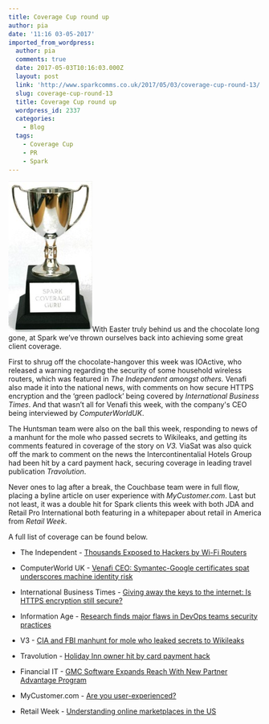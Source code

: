 ```yaml
---
title: Coverage Cup round up
author: pia
date: '11:16 03-05-2017'
imported_from_wordpress:
  author: pia
  comments: true
  date: 2017-05-03T10:16:03.000Z
  layout: post
  link: 'http://www.sparkcomms.co.uk/2017/05/03/coverage-cup-round-13/'
  slug: coverage-cup-round-13
  title: Coverage Cup round up
  wordpress_id: 2337
  categories:
    - Blog
  tags:
    - Coverage Cup
    - PR
    - Spark
---
```


![Coverage cup](Coverage-cup-167x300.jpg)With Easter truly behind us and the chocolate long gone, at Spark we’ve thrown ourselves back into achieving some great client coverage.

First to shrug off the chocolate-hangover this week was IOActive, who released a warning regarding the security of some household wireless routers, which was featured in _The Independent _amongst others_._ Venafi also made it into the national news, with comments on how secure HTTPS encryption and the ‘green padlock’ being covered by _International Business Times_. And that wasn’t all for Venafi this week, with the company's CEO being interviewed by _ComputerWorldUK_.

The Huntsman team were also on the ball this week, responding to news of a manhunt for the mole who passed secrets to Wikileaks, and getting its comments featured in coverage of the story on _V3._ ViaSat was also quick off the mark to comment on the news the Intercontinentalial Hotels Group had been hit by a card payment hack, securing coverage in leading travel publication _Travolution_.

Never ones to lag after a break, the Couchbase team were in full flow, placing a byline article on user experience with _MyCustomer.com_. Last but not least, it was a double hit for Spark clients this week with both JDA and Retail Pro International both featuring in a whitepaper about retail in America from _Retail Week_.

A full list of coverage can be found below.



 	
  * The Independent - [Thousands Exposed to Hackers by Wi-Fi Routers](http://www.independent.co.uk/life-style/gadgets-and-tech/news/wifi-hackers-risk-linksys-routers-exposed-a7691496.html)

 	
  * ComputerWorld UK - [Venafi CEO: Symantec-Google certificates spat underscores machine identity risk](http://www.computerworlduk.com/infrastructure/machine-identity-google-symantec-mozilla-venafi-certificates-3657777/)

 	
  * International Business Times - [Giving away the keys to the internet: Is HTTPS encryption still secure?](http://www.ibtimes.co.uk/giving-away-keys-internet-https-encryption-still-secure-1616589)

 	
  * Information Age - [Research finds major flaws in DevOps teams security practices](http://www.information-age.com/major-flaws-devops-teams-security-123465765/)

 	
  * V3 - [CIA and FBI manhunt for mole who leaked secrets to Wikileaks](http://www.v3.co.uk/v3-uk/news/3008725/cia-and-fbi-manhunt-for-mole-who-leaked-secrets-to-wikileaks)

 	
  * Travolution - [Holiday Inn owner hit by card payment hack](http://www.travolution.com/articles/102468/holiday-inn-owner-hit-by-card-payment-hack)

 	
  * Financial IT - [GMC Software Expands Reach With New Partner Advantage Program](https://financialit.net/news/infrastructure/gmc-software-expands-reach-new-partner-advantage-program)

 	
  * MyCustomer.com - [Are you user-experienced?](http://www.mycustomer.com/community/blogs/perry-krug/are-you-user-experienced)

 	
  * Retail Week - [Understanding online marketplaces in the US](http://ll1.workcast.net/10589/3613818841549788/Documents/ChannelAdvisor%20US%20white%20paper.pdf)


